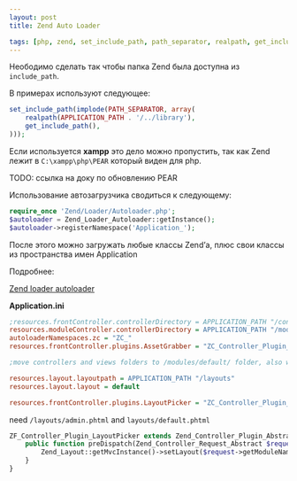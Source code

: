 ```yaml
---
layout: post
title: Zend Auto Loader

tags: [php, zend, set_include_path, path_separator, realpath, get_include_path, application_path, autoloader, registernamespace]
---
```


Неободимо сделать  так чтобы папка Zend была доступна из `include_path`.

В примерах используют следующее:

```php
set_include_path(implode(PATH_SEPARATOR, array(
    realpath(APPLICATION_PATH . '/../library'),
    get_include_path(),
)));
```

Если используется **xampp** это дело можно пропустить, так как Zend лежит в `C:\xampp\php\PEAR` который виден для php.

TODO: ссылка на доку по обновлению PEAR

Использование автозагрузчика сводиться к следующему:

```php
require_once 'Zend/Loader/Autoloader.php';
$autoloader = Zend_Loader_Autoloader::getInstance();
$autoloader->registerNamespace('Application_');
```

После этого можно загружать любые классы Zend’а, плюс свои классы из
пространства имен Application

Подробнее:

[Zend loader autoloader](http://framework.zend.com/manual/ru/zend.loader.autoloader.html)

**Application.ini**

```ini
;resources.frontController.controllerDirectory = APPLICATION_PATH "/controllers"
resources.moduleController.controllerDirectory = APPLICATION_PATH "/modules"
autoloaderNamespaces.zc = "ZC_"
resources.frontController.plugins.AssetGrabber = "ZC_Controller_Plugin_AssetsGrabber"

;move controllers and views folders to /modules/default/ folder, also we can create, for example admin direcotry, with its own controllers and views

resources.layout.layoutpath = APPLICATION_PATH "/layouts"
resources.layout.layout = default

resources.frontController.plugins.LayoutPicker = "ZC_Controller_Plugin_LayoutPicker"
```

need `/layouts/admin.phtml` and `layouts/default.phtml`

```php
ZF_Controller_Plugin_LayoutPicker extends Zend_Controller_Plugin_Abstract {
    public function preDispatch(Zend_Controller_Request_Abstract $request) {
        Zend_Layout::getMvcInstance()->setLayout($request->getModuleName());
    }
}
```
